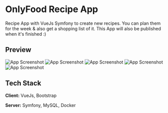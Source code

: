 # OnlyFood Recipe App 

Recipe App with VueJs Symfony to create new recipes. You can plan them for the week & also get a shopping list of it.
This App will also be published when it's finished :)


## Preview

![App Screenshot](https://i2.paste.pics/56eb3acfc0ee7781fc681fe792861f6e.png)
![App Screenshot](https://i2.paste.pics/1fa6834ff067694fee577e9ab676f896.png)
![App Screenshot](https://i2.paste.pics/19ae15bf74aca194b8523d41620065ab.png)
![App Screenshot](https://i2.paste.pics/1f65f80dcd082a1b39b17c6b861c502e.png)
![App Screenshot](https://i2.paste.pics/e16fa461c4e2bec2d229f3b856ca577b.png)


## Tech Stack

**Client:** VueJs, Bootstrap

**Server:** Symfony, MySQL, Docker
